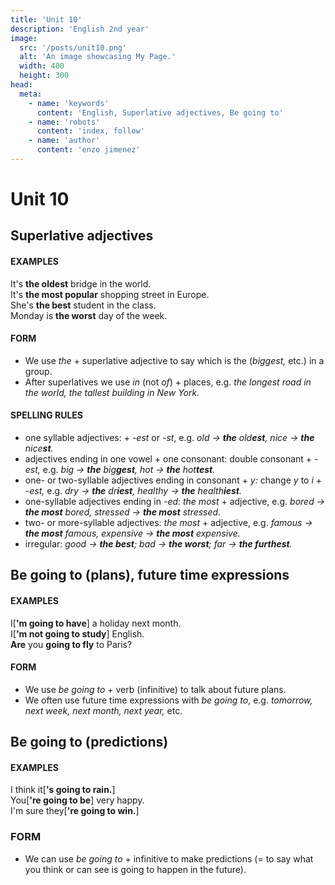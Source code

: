 ```yaml
---
title: 'Unit 10'
description: 'English 2nd year'
image:
  src: '/posts/unit10.png'
  alt: 'An image showcasing My Page.'
  width: 400
  height: 300
head:
  meta:
    - name: 'keywords'
      content: 'English, Superlative adjectives, Be going to'
    - name: 'robots'
      content: 'index, follow'
    - name: 'author'
      content: 'enzo jimenez'
---
```

# Unit 10

## Superlative adjectives
#### EXAMPLES
It's **the oldest** bridge in the world.  
It's **the most popular** shopping street in Europe.  
She's **the best** student in the class.  
Monday is **the worst** day of the week.  

#### FORM
- We use _the_ + superlative adjective to say which is the (_biggest,_ etc.) in a group.
- After superlatives we use _in_ (not _of_) + places, e.g. _the longest road in the world, the tallest building in New York._

#### SPELLING RULES
- one syllable adjectives: + _-est_ or _-st_, e.g. _old → **the** old**est**, nice → **the** nice**st**._
- adjectives ending in one vowel + one consonant: double consonant + _-est,_ e.g. _big → **the** big**gest**, hot → **the** hot**test**._
- one- or two-syllable adjectives ending in consonant + _y:_ change _y_ to _i_ + _-est,_ e.g. _dry → **the** dr**iest**, healthy → **the** health**iest**._
- one-syllable adjectives ending in _-ed: the most_ + adjective, e.g. _bored → **the most** bored, stressed → **the most** stressed._
- two- or more-syllable adjectives: _the most_ + adjective, e.g. _famous → **the most** famous, expensive → **the most** expensive._
- irregular: _good → **the best**; bad → **the worst**; far → **the furthest**._

## Be going to (plans), future time expressions
#### EXAMPLES
I[**'m going to have**] a holiday next month.  
I[**'m not going to study**] English.  
**Are** you **going to fly** to Paris?

#### FORM
- We use _be going to_ + verb (infinitive) to talk about future plans.
- We often use future time expressions with _be going to_, e.g. _tomorrow, next week, next month, next year,_ etc.

## Be going to (predictions)
#### EXAMPLES
I think it[**'s going to rain.**]  
You[**'re going to be**] very happy.  
I'm sure they[**'re going to win.**]

### FORM
- We can use _be going to_ + infinitive to make predictions (= to say what you think or can see is going to happen in the future).